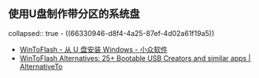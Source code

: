 ## 使用U盘制作带分区的系统盘
collapsed:: true
	- ((66330946-d8f4-4a25-87ef-4d02a61f19a5))
- [WinToFlash - 从 U 盘安装 Windows - 小众软件](https://www.appinn.com/wintoflash/)
- [WinToFlash Alternatives: 25+ Bootable USB Creators and similar apps | AlternativeTo](https://alternativeto.net/software/wintoflash/)